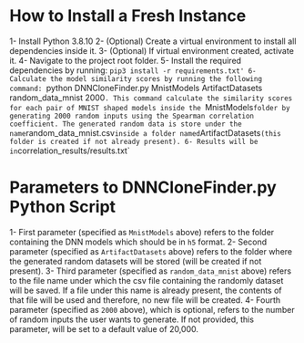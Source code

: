 # How to Install a Fresh Instance
1- Install Python 3.8.10
2- (Optional) Create a virtual environment to install all dependencies inside it.
3- (Optional) If virtual environment created, activate it.
4- Navigate to the project root folder.
5- Install the required dependencies by running: `pip3 install -r requirements.txt'
6- Calculate the model similarity scores by running the following command: `python DNNCloneFinder.py MnistModels ArtifactDatasets random_data_mnist 2000`. This command calculate the similarity scores for each pair of MNIST shaped models inside the `MnistModels` folder by generating 2000 random inputs using the Spearman correlation coefficient. The generated random data is store under the name `random_data_mnist.csv` inside a folder named `ArtifactDatasets` (this folder is created if not already present).
6- Results will be in `correlation_results/results.txt`

# Parameters to DNNCloneFinder.py Python Script
1- First parameter (specified as `MnistModels` above) refers to the folder containing the DNN models which should be in `h5` format.
2- Second parameter (specified as `ArtifactDatasets` above) refers to the folder where the generated random datasets will be stored (will be created if not present).
3- Third parameter (specified as `random_data_mnist` above) refers to the file name under which the csv file containing the randomly dataset will be saved. If a file under this name is already present, the contents of that file will be used and therefore, no new file will be created.
4- Fourth parameter (specified as `2000` above), which is optional, refers to the number of random inputs the user wants to generate. If not provided, this parameter, will be set to a default value of 20,000.